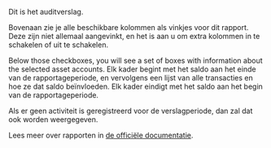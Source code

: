 Dit is het auditverslag.

Bovenaan zie je alle beschikbare kolommen als vinkjes voor dit rapport. Deze zijn niet allemaal aangevinkt, en het is aan u om extra kolommen in te schakelen of uit te schakelen.

Below those checkboxes, you will see a set of boxes with information about the selected asset accounts. Elk kader begint met het saldo aan het einde van de rapportageperiode, en vervolgens een lijst van alle transacties en hoe ze dat saldo beïnvloeden. Elk kader eindigt met het saldo aan het begin van de rapportageperiode.

Als er geen activiteit is geregistreerd voor de verslagperiode, dan zal dat ook worden weergegeven.

Lees meer over rapporten in [de officiële documentatie](https://firefly-iii.readthedocs.io/en/latest/advanced/reports.html).